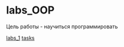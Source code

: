 # labs_OOP

Цель работы - научиться программировать

[labs_1](https://github.com/Oktawn/labs_OOP/tree/labs_1) [tasks](https://github.com/Oktawn/labs_OOP/blob/labs_1/README.md)
